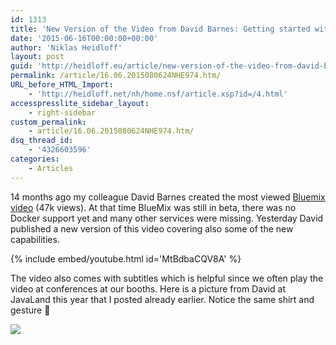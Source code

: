 ```yaml
---
id: 1313
title: 'New Version of the Video from David Barnes: Getting started with IBM Bluemix'
date: '2015-06-16T00:00:00+00:00'
author: 'Niklas Heidloff'
layout: post
guid: 'http://heidloff.eu/article/new-version-of-the-video-from-david-barnes-getting-started-with-ibm-bluemix/'
permalink: /article/16.06.2015080624NHE974.htm/
URL_before_HTML_Import:
    - 'http://heidloff.net/nh/home.nsf/article.xsp?id=/4.html'
accesspresslite_sidebar_layout:
    - right-sidebar
custom_permalink:
    - article/16.06.2015080624NHE974.htm/
dsq_thread_id:
    - '4326603596'
categories:
    - Articles
---
```


14 months ago my colleague David Barnes created the most viewed [Bluemix video](https://www.youtube.com/watch?v=ZR_jDitw0Sc) (47k views). At that time BlueMix was still in beta, there was no Docker support yet and many other services were missing. Yesterday David published a new version of this video covering also some of the new capabilities.

{% include embed/youtube.html id='MtBdbaCQV8A' %}

The video also comes with subtitles which is helpful since we often play the video at conferences at our booths. Here is a picture from David at JavaLand this year that I posted already earlier. Notice the same shirt and gesture 🙂

![](http://heidloff.net/nh/home.nsf/dx/javaland3.jpg/$file/javaland3.jpg)
